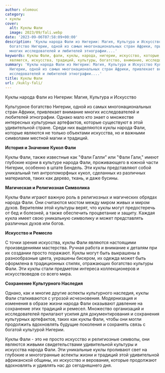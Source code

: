 ```yaml
---
author: olomouc
category:
- куклы
cover:
  alt: Куклы Фали
  image: 2023/09/fali.webp
date: '2023-09-06T07:58:09+00:00'
description: 'Куклы народа Фали из Нигерии: Магия, Культура и Искусство Культурное
  богатство Нигерии, одной из самых многонациональных стран Африки, привлекает внимание
  многих исследователей и любителей этнографии....'
keywords: Куклы Фали, фали, куклы, народа, нигерии, искусство, которые, удивительной,
  являются, искусства, традиций, культуры, богатство, внимание, исследователей, однако
summary: 'Куклы народа Фали из Нигерии: Магия, Культура и Искусство Культурное богатство
  Нигерии, одной из самых многонациональных стран Африки, привлекает внимание многих
  исследователей и любителей этнографии....'
title: Куклы Фали
url: /kukly-fali/
---
```


Куклы народа Фали из Нигерии: Магия, Культура и Искусство

Культурное богатство Нигерии, одной из самых многонациональных стран Африки, привлекает внимание многих исследователей и любителей этнографии. Однако мало кто знает о множестве интересных культурных артефактов, которые существуют в этой удивительной стране. Среди них выделяются куклы народа Фали, которые являются не только объектами искусства, но и важными символами местной магии и традиций.

**История и Значение Кукол Фали**

Куклы Фали, также известные как "Фали Галли" или "Фали Гали," имеют глубокие корни в культуре народа Фали, проживающего в южной части Нигерии, особенно в штате Бендель. Эти куклы представляют собой уникальный тип антропоморфных кукол, сделанных из различных материалов, таких как дерево, ткань, и даже бусины.

**Магическая и Религиозная Символика**

Куклы Фали играют важную роль в религиозных и магических обрядах народа Фали. Они считаются мостом между миром живых и миром духов. Верителям этой культуры верят, что куклы могут предостеречь от бед и болезней, а также обеспечить процветание и защиту. Каждая кукла имеет свою уникальную символику и может представлять различных духов или богов.

**Искусство и Ремесло**

С точки зрения искусства, куклы Фали являются настоящими произведениями мастерства. Ручная работа и внимание к деталям при их создании просто поражают. Куклы могут быть выкрашены в разнообразные цвета, украшены бисером, их одежда может быть оформлена в традиционных стилях, отражающих богатство культуры Фали. Эти куклы стали предметом интереса коллекционеров и искусствоведов со всего мира.

**Сохранение Культурного Наследия**

Однако, как и многие другие аспекты культурного наследия, куклы Фали сталкиваются с угрозой исчезновения. Модернизация и изменения в образе жизни народа Фали оказывают давление на сохранение этих традиций и ремесел. Множество организаций и исследователей прилагают усилия для документирования и сохранения культурных артефактов, таких как куклы Фали, чтобы они могли продолжить вдохновлять будущие поколения и сохранять связь с богатой культурой Нигерии.

Куклы Фали \- это не просто искусство и религиозные символы, они являются живыми свидетельствами удивительной культуры и искусства народа Фали. Эти уникальные куклы проливают свет на глубокие и многогранные аспекты жизни и традиций этой удивительной африканской общины, их искусство и верования, которые продолжают вдохновлять и удивлять нас до сегодняшнего дня.